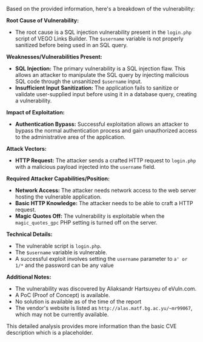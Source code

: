 Based on the provided information, here's a breakdown of the vulnerability:

**Root Cause of Vulnerability:**

*   The root cause is a SQL injection vulnerability present in the `login.php` script of VEGO Links Builder. The `$username` variable is not properly sanitized before being used in an SQL query.

**Weaknesses/Vulnerabilities Present:**

*   **SQL Injection:** The primary vulnerability is a SQL injection flaw. This allows an attacker to manipulate the SQL query by injecting malicious SQL code through the unsanitized `$username` input.
*   **Insufficient Input Sanitization:** The application fails to sanitize or validate user-supplied input before using it in a database query, creating a vulnerability.

**Impact of Exploitation:**

*   **Authentication Bypass:** Successful exploitation allows an attacker to bypass the normal authentication process and gain unauthorized access to the administrative area of the application.

**Attack Vectors:**

*   **HTTP Request:** The attacker sends a crafted HTTP request to `login.php` with a malicious payload injected into the `username` field.

**Required Attacker Capabilities/Position:**

*   **Network Access:** The attacker needs network access to the web server hosting the vulnerable application.
*   **Basic HTTP Knowledge:** The attacker needs to be able to craft a HTTP request.
*   **Magic Quotes Off:** The vulnerability is exploitable when the `magic_quotes_gpc` PHP setting is turned off on the server.

**Technical Details:**

*   The vulnerable script is `login.php`.
*   The `$username` variable is vulnerable.
*   A successful exploit involves setting the `username` parameter to `a' or 1/*` and the password can be any value

**Additional Notes:**

* The vulnerability was discovered by Aliaksandr Hartsuyeu of eVuln.com.
* A PoC (Proof of Concept) is available.
* No solution is available as of the time of the report
* The vendor's website is listed as `http://alas.matf.bg.ac.yu/~mr99067`, which may not be currently available.

This detailed analysis provides more information than the basic CVE description which is a placeholder.